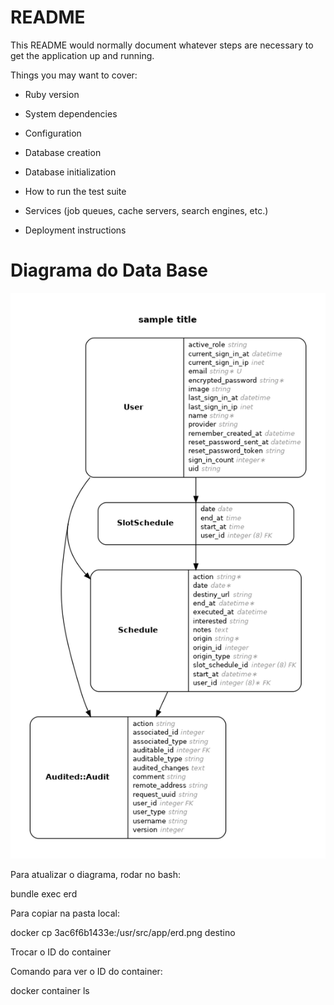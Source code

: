 # README

This README would normally document whatever steps are necessary to get the
application up and running.

Things you may want to cover:

* Ruby version

* System dependencies

* Configuration

* Database creation

* Database initialization

* How to run the test suite

* Services (job queues, cache servers, search engines, etc.)

* Deployment instructions

# Diagrama do Data Base

![Diagrama](erd.png)

Para atualizar o diagrama, rodar no bash:

bundle exec erd

Para copiar na pasta local:

docker cp 3ac6f6b1433e:/usr/src/app/erd.png destino

Trocar o ID do container

Comando para ver o ID do container:

docker container ls
